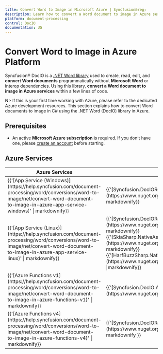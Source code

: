 ```yaml
---
title: Convert Word to Image in Microsoft Azure | Syncfusion&reg;
description: Learn how to convert a Word document to image in Azure services using Syncfusion&reg; .NET Word (DocIO) library in C#.
platform: document-processing
control: DocIO
documentation: UG
---
```


# Convert Word to Image in Azure Platform 

Syncfusion&reg; DocIO is a [.NET Word library](https://www.syncfusion.com/document-processing/word-framework/net/word-library) used to create, read, edit, and **convert Word documents** programmatically without **Microsoft Word** or interop dependencies. Using this library, **convert a Word document to image in Azure services** within a few lines of code.

N> If this is your first time working with Azure, please refer to the dedicated Azure development resources. This section explains how to convert Word documents to image in C# using the .NET Word (DocIO) library in Azure. 

## Prerequisites 
* An active **Microsoft Azure subscription** is required. If you don’t have one, please [create an account](https://portal.azure.com/#home) before starting.

## Azure Services
<table>
<thead>
<tr>
<th>
Azure Services<br/></th><th>
NuGet packages required<br/></th></tr></thead>
<tr>
<td>
{{'[App Service (Windows)](https://help.syncfusion.com/document-processing/word/conversions/word-to-image/net/convert-word-document-to-image-in-azure-app-service-windows)' | markdownify}}
<br/></td><td>
{{'[Syncfusion.DocIORenderer.Net.Core](https://www.nuget.org/packages/Syncfusion.DocIORenderer.Net.Core)' | markdownify}}</td></tr>
<tr>
<td>
{{'[App Service (Linux)](https://help.syncfusion.com/document-processing/word/conversions/word-to-image/net/convert-word-document-to-image-in-azure-app-service-linux)' | markdownify}}
<br/></td><td>
{{'[Syncfusion.DocIORenderer.Net.Core](https://www.nuget.org/packages/Syncfusion.DocIORenderer.Net.Core)' | markdownify}}<br/>
{{'[SkiaSharp.NativeAssets.Linux v2.88.8](https://www.nuget.org/packages/SkiaSharp.NativeAssets.Linux/2.88.8)' | markdownify}}<br/>{{'[HarfBuzzSharp.NativeAssets.Linux v7.3.0.2](https://www.nuget.org/packages/HarfBuzzSharp.NativeAssets.Linux/7.3.0.2)' |markdownify}} <br/></td></tr>
<tr>
<td>
{{'[Azure Functions v1](https://help.syncfusion.com/document-processing/word/conversions/word-to-image/net/convert-word-document-to-image-in-azure-functions-v1)' | markdownify}}
 <br/></td><td>
{{'[Syncfusion.DocIO.AspNet](https://www.nuget.org/packages/Syncfusion.DocIO.AspNet)' |markdownify}} <br/></td></tr>
<tr>
<td>
{{'[Azure Functions v4](https://help.syncfusion.com/document-processing/word/conversions/word-to-image/net/convert-word-document-to-image-in-azure-functions-v4)' | markdownify}}
<br/></td><td>
{{'[Syncfusion.DocIORenderer.Net.Core](https://www.nuget.org/packages/Syncfusion.DocIORenderer.Net.Core)' | markdownify }}<br/></td></tr>
</table>
